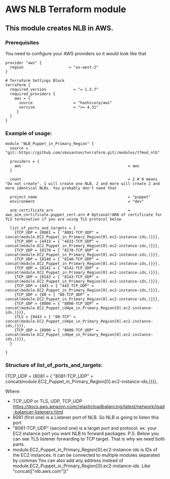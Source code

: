 # AWS NLB Terraform module



## This module creates NLB in AWS.



### Prerequisites 

You need to configure your AWS providers so it would look like that

```
provider "aws" {
  region                    = "us-west-2"
}

# Terraform Settings Block
terraform {
  required_version            = "= 1.5.7"
  required_providers {
    aws = {
      source                  = "hashicorp/aws"
      version                 = ">= 4.31"
     }
  }
}
```


### Example of usage:

```
module "NLB_Puppet_in_Primary_Region" {
  source = "git::https://github.com/skosanton/terraform.git//modules/tfmod_nlb"

  providers = {
    aws                                               = aws
  }

  count                                               = 2 # 0 means "Do not create". 1 will create one NLB, 2 and more will create 2 and more identical NLBs. You probably don't need that

  project_name                                        = "puppet"
  environment                                         = "dev"

  acm_certificate_arn                                 = aws_acm_certificate.puppet_cert.arn # Optional!ARN of certificate for TLS termination if you are using TLS protocol below
  
  list_of_ports_and_targets = { 
    {TCP_UDP = {8081 = { "8081-TCP_UDP" = concat(module.EC2_Puppet_in_Primary_Region[0].ec2-instance-ids,)}}},
    {TCP_UDP = {4433 = { "4433-TCP_UDP" = concat(module.EC2_Puppet_in_Primary_Region[0].ec2-instance-ids,)}}},
    {TCP_UDP = {8170 = { "8170-TCP_UDP" = concat(module.EC2_Puppet_in_Primary_Region[0].ec2-instance-ids,)}}},
    {TCP_UDP = {8140 = { "8140-TCP_UDP" = concat(module.EC2_Puppet_in_Primary_Region[0].ec2-instance-ids,)}}},
    {TCP_UDP = {8142 = { "8142-TCP_UDP" = concat(module.EC2_Puppet_in_Primary_Region[0].ec2-instance-ids,)}}},
    {TCP_UDP = {8143 = { "8143-TCP_UDP" = concat(module.EC2_Puppet_in_Primary_Region[0].ec2-instance-ids,)}}},
    {TCP_UDP = {443 = { "443-TCP_UDP" = concat(module.EC2_Puppet_in_Primary_Region[0].ec2-instance-ids,)}}},
    {TCP_UDP = {80 = { "80-TCP_UDP" = concat(module.EC2_Puppet_in_Primary_Region[0].ec2-instance-ids,)}}},
    {TCP_UDP = {8800 = { "8800-TCP_UDP" = concat(module.EC2_Puppet_cd4pe_in_Primary_Region[0].ec2-instance-ids,)}}},
    {TLS = {9443 = { "80-TCP" = concat(module.EC2_Puppet_cd4pe_in_Primary_Region[0].ec2-instance-ids,)}}},
    {TCP_UDP = {8000 = { "8000-TCP_UDP" = concat(module.EC2_Puppet_cd4pe_in_Primary_Region[0].ec2-instance-ids,)}}},
  }

}
```

### Structure of list_of_ports_and_targets:
     
  {TCP_UDP = {8081 = { "8081-TCP_UDP" = concat(module.EC2_Puppet_in_Primary_Region[0].ec2-instance-ids,)}}},
  
  Where:
  - TCP_UDP or TLS, UDP, TCP_UDP https://docs.aws.amazon.com//elasticloadbalancing/latest/network/load-balancer-listeners.html
  - 8081 (first one) is a Listener port of NLB. So NLB is going to listen this port
  - "8081-TCP_UDP" (second one) is a target port and protocol. ex. your EC2 instance port you want NLB to forward packages.
      P.S. Below you can see TLS listener forwarding to TCP target. That is why we need both parts.
  -  module.EC2_Puppet_in_Primary_Region[0].ec2-instance-ids  is IDs of the EC2 instances. It can be connected to multiple modules separated by commas
      You can also add any address instead of module.EC2_Puppet_in_Primary_Region[0].ec2-instance-ids. Like "concat(["nlb.aws.com"])"